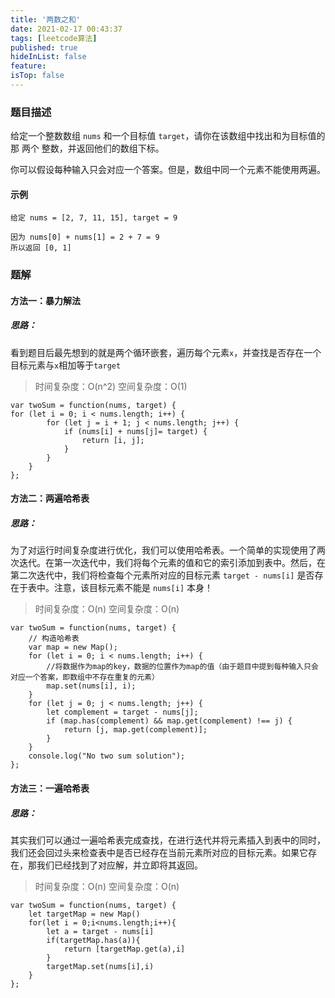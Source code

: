 ```yaml
---
title: '两数之和'
date: 2021-02-17 00:43:37
tags: [leetcode算法]
published: true
hideInList: false
feature: 
isTop: false
---
```

### 题目描述

给定一个整数数组 `nums` 和一个目标值 `target`，请你在该数组中找出和为目标值的那 两个 整数，并返回他们的数组下标。

你可以假设每种输入只会对应一个答案。但是，数组中同一个元素不能使用两遍。

#### 示例
```
给定 nums = [2, 7, 11, 15], target = 9

因为 nums[0] + nums[1] = 2 + 7 = 9
所以返回 [0, 1]
```


### 题解
#### 方法一：暴力解法
##### 思路：
看到题目后最先想到的就是两个循环嵌套，遍历每个元素`x`，并查找是否存在一个目标元素与`x`相加等于`target`
>时间复杂度：O(n^2)
>空间复杂度：O(1)
```
var twoSum = function(nums, target) {
for (let i = 0; i < nums.length; i++) {
        for (let j = i + 1; j < nums.length; j++) {
            if (nums[i] + nums[j]= target) {
                return [i, j];
            }
        }
    }
};
```

#### 方法二：两遍哈希表
##### 思路：

为了对运行时间复杂度进行优化，我们可以使用哈希表。一个简单的实现使用了两次迭代。在第一次迭代中，我们将每个元素的值和它的索引添加到表中。然后，在第二次迭代中，我们将检查每个元素所对应的目标元素 `target - nums[i]` 是否存在于表中。注意，该目标元素不能是 `nums[i]` 本身！

>时间复杂度：O(n)
>空间复杂度：O(n)

```
var twoSum = function(nums, target) {
    // 构造哈希表
    var map = new Map();
    for (let i = 0; i < nums.length; i++) {
        //将数据作为map的key，数据的位置作为map的值（由于题目中提到每种输入只会对应一个答案，即数组中不存在重复的元素）
        map.set(nums[i], i);
    }
    for (let j = 0; j < nums.length; j++) {
        let complement = target - nums[j];
        if (map.has(complement) && map.get(complement) !== j) {
            return [j, map.get(complement)];
        }
    }
    console.log("No two sum solution");
};

```
#### 方法三：一遍哈希表
##### 思路：
其实我们可以通过一遍哈希表完成查找，在进行迭代并将元素插入到表中的同时，我们还会回过头来检查表中是否已经存在当前元素所对应的目标元素。如果它存在，那我们已经找到了对应解，并立即将其返回。
>时间复杂度：O(n)
>空间复杂度：O(n)
```
var twoSum = function(nums, target) {
    let targetMap = new Map()
    for(let i = 0;i<nums.length;i++){
        let a = target - nums[i]
        if(targetMap.has(a)){
            return [targetMap.get(a),i]
        }
        targetMap.set(nums[i],i)
    }
};
```